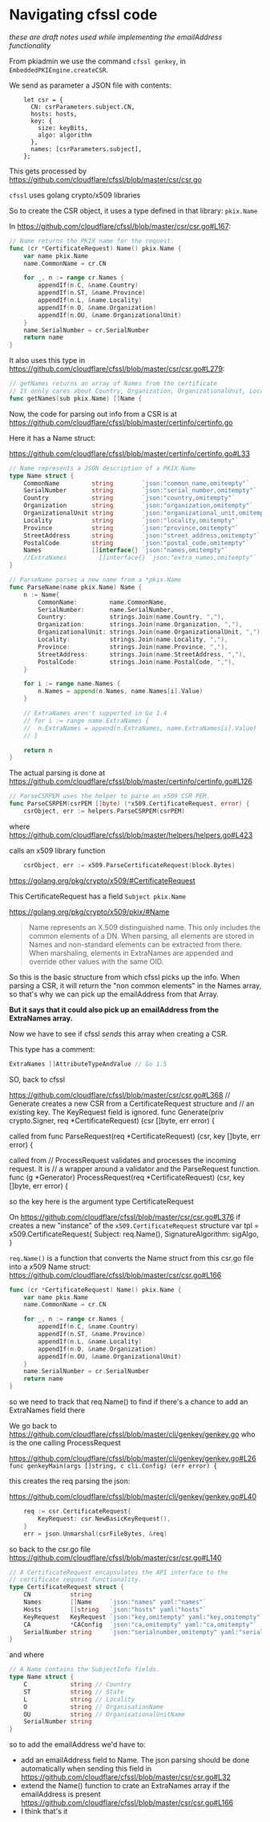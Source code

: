 # Navigating cfssl code

*these are draft notes used while implementing the emailAddress functionality*

From pkiadmin we use the command `cfssl genkey`, in `EmbeddedPKIEngine.createCSR`.

We send as parameter a JSON file with contents:

```
    let csr = {
      CN: csrParameters.subject.CN,
      hosts: hosts,
      key: {
        size: keyBits,
        algo: algorithm
      },
      names: [csrParameters.subject],
    };
```

This gets processed by https://github.com/cloudflare/cfssl/blob/master/csr/csr.go

`cfssl` uses golang crypto/x509 libraries

So to create the CSR object, it uses a type defined in that library: `pkix.Name`

In https://github.com/cloudflare/cfssl/blob/master/csr/csr.go#L167:

```go
// Name returns the PKIX name for the request.
func (cr *CertificateRequest) Name() pkix.Name {
	var name pkix.Name
	name.CommonName = cr.CN

	for _, n := range cr.Names {
		appendIf(n.C, &name.Country)
		appendIf(n.ST, &name.Province)
		appendIf(n.L, &name.Locality)
		appendIf(n.O, &name.Organization)
		appendIf(n.OU, &name.OrganizationalUnit)
	}
	name.SerialNumber = cr.SerialNumber
	return name
}
```

It also uses this type in https://github.com/cloudflare/cfssl/blob/master/csr/csr.go#L279:

```go
// getNames returns an array of Names from the certificate
// It onnly cares about Country, Organization, OrganizationalUnit, Locality, Province
func getNames(sub pkix.Name) []Name {
```


Now, the code for parsing out info from a CSR is at
https://github.com/cloudflare/cfssl/blob/master/certinfo/certinfo.go

Here it has a Name struct:

https://github.com/cloudflare/cfssl/blob/master/certinfo/certinfo.go#L33

```go
// Name represents a JSON description of a PKIX Name
type Name struct {
	CommonName         string        `json:"common_name,omitempty"`
	SerialNumber       string        `json:"serial_number,omitempty"`
	Country            string        `json:"country,omitempty"`
	Organization       string        `json:"organization,omitempty"`
	OrganizationalUnit string        `json:"organizational_unit,omitempty"`
	Locality           string        `json:"locality,omitempty"`
	Province           string        `json:"province,omitempty"`
	StreetAddress      string        `json:"street_address,omitempty"`
	PostalCode         string        `json:"postal_code,omitempty"`
	Names              []interface{} `json:"names,omitempty"`
	//ExtraNames         []interface{} `json:"extra_names,omitempty"`
}

// ParseName parses a new name from a *pkix.Name
func ParseName(name pkix.Name) Name {
	n := Name{
		CommonName:         name.CommonName,
		SerialNumber:       name.SerialNumber,
		Country:            strings.Join(name.Country, ","),
		Organization:       strings.Join(name.Organization, ","),
		OrganizationalUnit: strings.Join(name.OrganizationalUnit, ","),
		Locality:           strings.Join(name.Locality, ","),
		Province:           strings.Join(name.Province, ","),
		StreetAddress:      strings.Join(name.StreetAddress, ","),
		PostalCode:         strings.Join(name.PostalCode, ","),
	}

	for i := range name.Names {
		n.Names = append(n.Names, name.Names[i].Value)
	}

	// ExtraNames aren't supported in Go 1.4
	// for i := range name.ExtraNames {
	// 	n.ExtraNames = append(n.ExtraNames, name.ExtraNames[i].Value)
	// }

	return n
}
```

The actual parsing is done at https://github.com/cloudflare/cfssl/blob/master/certinfo/certinfo.go#L126

```go
// ParseCSRPEM uses the helper to parse an x509 CSR PEM.
func ParseCSRPEM(csrPEM []byte) (*x509.CertificateRequest, error) {
	csrObject, err := helpers.ParseCSRPEM(csrPEM)
```

where https://github.com/cloudflare/cfssl/blob/master/helpers/helpers.go#L423 

calls an x509 library function

```go
	csrObject, err := x509.ParseCertificateRequest(block.Bytes)
```

https://golang.org/pkg/crypto/x509/#CertificateRequest

This CertificateRequest has a field `Subject pkix.Name`

https://golang.org/pkg/crypto/x509/pkix/#Name

>Name represents an X.509 distinguished name. This only includes the common elements of a DN. When parsing, all elements are stored in Names and non-standard elements can be extracted from there. When marshaling, elements in ExtraNames are appended and override other values with the same OID.

So this is the basic structure from which cfssl picks up the info.
When parsing a CSR, it will return the "non common elements" in the Names array, so that's why we can pick up the emailAddress from that Array.

**But it says that it could also pick up an emailAddress from the ExtraNames array.**

Now we have to see if cfssl *sends* this array when creating a CSR.

This type has a comment:

```go
ExtraNames []AttributeTypeAndValue // Go 1.5
```

SO, back to cfssl

https://github.com/cloudflare/cfssl/blob/master/csr/csr.go#L368
// Generate creates a new CSR from a CertificateRequest structure and
// an existing key. The KeyRequest field is ignored.
func Generate(priv crypto.Signer, req *CertificateRequest) (csr []byte, err error) {

called from
func ParseRequest(req *CertificateRequest) (csr, key []byte, err error) {

called from
// ProcessRequest validates and processes the incoming request. It is
// a wrapper around a validator and the ParseRequest function.
func (g *Generator) ProcessRequest(req *CertificateRequest) (csr, key []byte, err error) {

so the key here is the argument type CertificateRequest

On https://github.com/cloudflare/cfssl/blob/master/csr/csr.go#L376 if creates a new "instance" of the `x509.CertificateRequest` structure
	var tpl = x509.CertificateRequest{
		Subject:            req.Name(),
		SignatureAlgorithm: sigAlgo,
	}

`req.Name()` is a function that converts the Name struct from this csr.go file into a x509 Name struct:
https://github.com/cloudflare/cfssl/blob/master/csr/csr.go#L166

```go
func (cr *CertificateRequest) Name() pkix.Name {
	var name pkix.Name
	name.CommonName = cr.CN

	for _, n := range cr.Names {
		appendIf(n.C, &name.Country)
		appendIf(n.ST, &name.Province)
		appendIf(n.L, &name.Locality)
		appendIf(n.O, &name.Organization)
		appendIf(n.OU, &name.OrganizationalUnit)
	}
	name.SerialNumber = cr.SerialNumber
	return name
}
```


so we need to track that req.Name() to find if there's a chance to add an ExtraNames field there

We go back to https://github.com/cloudflare/cfssl/blob/master/cli/genkey/genkey.go who is the one calling ProcessRequest

https://github.com/cloudflare/cfssl/blob/master/cli/genkey/genkey.go#L26
`func genkeyMain(args []string, c cli.Config) (err error) {`

this creates the req parsing the json:

https://github.com/cloudflare/cfssl/blob/master/cli/genkey/genkey.go#L40

```go
	req := csr.CertificateRequest{
		KeyRequest: csr.NewBasicKeyRequest(),
	}
	err = json.Unmarshal(csrFileBytes, &req)
```

so back to the csr.go file https://github.com/cloudflare/cfssl/blob/master/csr/csr.go#L140

```go
// A CertificateRequest encapsulates the API interface to the
// certificate request functionality.
type CertificateRequest struct {
	CN           string
	Names        []Name     `json:"names" yaml:"names"`
	Hosts        []string   `json:"hosts" yaml:"hosts"`
	KeyRequest   KeyRequest `json:"key,omitempty" yaml:"key,omitempty"`
	CA           *CAConfig  `json:"ca,omitempty" yaml:"ca,omitempty"`
	SerialNumber string     `json:"serialnumber,omitempty" yaml:"serialnumber,omitempty"`
}
```
and where

```go
// A Name contains the SubjectInfo fields.
type Name struct {
	C            string // Country
	ST           string // State
	L            string // Locality
	O            string // OrganisationName
	OU           string // OrganisationalUnitName
	SerialNumber string
}
```

so to add the emailAddress we'd have to:

- add an emailAddress field to Name. The json parsing should be done automatically when sending this field in https://github.com/cloudflare/cfssl/blob/master/csr/csr.go#L32
- extend the Name() function to crate an ExtraNames array if the emailAddress is present https://github.com/cloudflare/cfssl/blob/master/csr/csr.go#L166
- I think that's it
